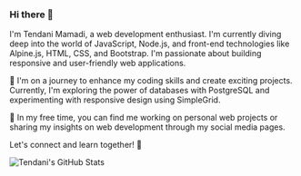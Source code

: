 ### Hi there 👋

I'm Tendani Mamadi, a web development enthusiast. I'm currently diving deep into the world of JavaScript, Node.js, and front-end technologies like Alpine.js, HTML, CSS, and Bootstrap. I'm passionate about building responsive and user-friendly web applications.

🚀 I'm on a journey to enhance my coding skills and create exciting projects. Currently, I'm exploring the power of databases with PostgreSQL and experimenting with responsive design using SimpleGrid.

💼 In my free time, you can find me working on personal web projects or sharing my insights on web development through my social media pages.

Let's connect and learn together! 🌟

![Tendani's GitHub Stats](https://github-readme-stats.vercel.app/api?username=TendaniMamadi&show_icons=true&theme=github_dark)

